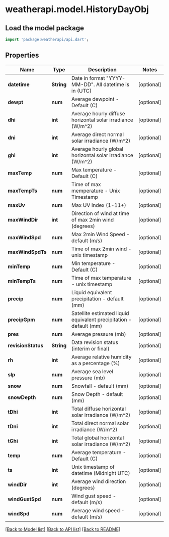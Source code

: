 # weatherapi.model.HistoryDayObj

## Load the model package
```dart
import 'package:weatherapi/api.dart';
```

## Properties
Name | Type | Description | Notes
------------ | ------------- | ------------- | -------------
**datetime** | **String** | Date in format \"YYYY-MM-DD\". All datetime is in (UTC) | [optional] 
**dewpt** | **num** | Average dewpoint - Default (C) | [optional] 
**dhi** | **int** | Average hourly diffuse horizontal solar irradiance (W/m^2) | [optional] 
**dni** | **int** | Average direct normal solar irradiance (W/m^2) | [optional] 
**ghi** | **int** | Average hourly global horizontal solar irradiance (W/m^2) | [optional] 
**maxTemp** | **num** | Max temperature - Default (C) | [optional] 
**maxTempTs** | **num** | Time of max memperature - Unix Timestamp | [optional] 
**maxUv** | **num** | Max UV Index (1-11+) | [optional] 
**maxWindDir** | **int** | Direction of wind at time of max 2min wind (degrees) | [optional] 
**maxWindSpd** | **num** | Max 2min Wind Speed - default (m/s) | [optional] 
**maxWindSpdTs** | **num** | Time of max 2min wind - unix timestamp | [optional] 
**minTemp** | **num** | Min temperature - Default (C) | [optional] 
**minTempTs** | **num** | Time of max temperature - unix timestamp | [optional] 
**precip** | **num** | Liquid equivalent precipitation - default (mm) | [optional] 
**precipGpm** | **num** | Satellite estimated liquid equivalent precipitation - default (mm) | [optional] 
**pres** | **num** | Average pressure (mb) | [optional] 
**revisionStatus** | **String** | Data revision status (interim or final) | [optional] 
**rh** | **int** | Average relative humidity as a percentage (%) | [optional] 
**slp** | **num** | Average sea level pressure (mb) | [optional] 
**snow** | **num** | Snowfall - default (mm) | [optional] 
**snowDepth** | **num** | Snow Depth - default (mm) | [optional] 
**tDhi** | **int** | Total diffuse horizontal solar irradiance (W/m^2) | [optional] 
**tDni** | **int** | Total direct normal solar irradiance (W/m^2) | [optional] 
**tGhi** | **int** | Total global horizontal solar irradiance (W/m^2) | [optional] 
**temp** | **num** | Average temperature - Default (C) | [optional] 
**ts** | **int** | Unix timestamp of datetime (Midnight UTC) | [optional] 
**windDir** | **int** | Average wind direction (degrees) | [optional] 
**windGustSpd** | **num** | Wind gust speed - default (m/s) | [optional] 
**windSpd** | **num** | Average wind speed - default (m/s) | [optional] 

[[Back to Model list]](../README.md#documentation-for-models) [[Back to API list]](../README.md#documentation-for-api-endpoints) [[Back to README]](../README.md)


